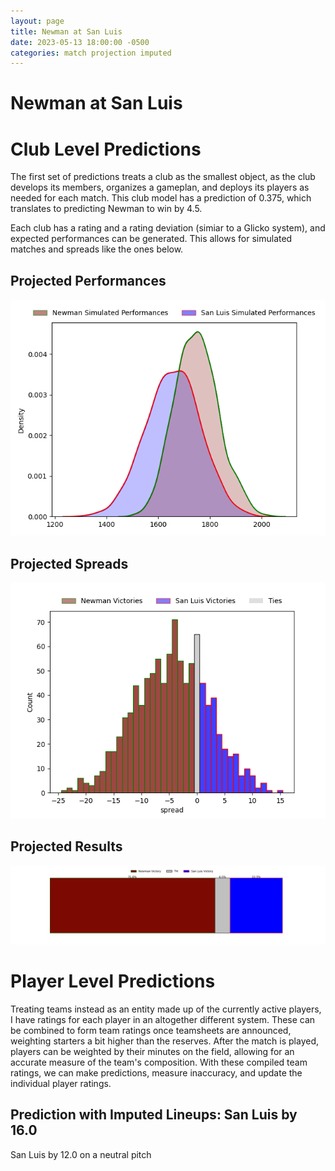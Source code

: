 ```yaml
---  
layout: page  
title: Newman at San Luis  
date: 2023-05-13 18:00:00 -0500  
categories: match projection imputed  
---
```

# Newman at San Luis

# Club Level Predictions


The first set of predictions treats a club as the smallest object, as the club develops its members, organizes a gameplan, and deploys its players as needed for each match. This club model has a prediction of 0.375, which translates to predicting Newman to win by 4.5.

Each club has a rating and a rating deviation (simiar to a Glicko system), and expected performances can be generated. This allows for simulated matches and spreads like the ones below.
## Projected Performances


![Projected Performances](plots/performances_2023-05-13-SanLuis-Newman.png)
## Projected Spreads


![Projected Spreads](plots/spreads_2023-05-13-SanLuis-Newman.png)
## Projected Results


![Projected Results](plots/resultbar_2023-05-13-SanLuis-Newman.png)
# Player Level Predictions


Treating teams instead as an entity made up of the currently active players, I have ratings for each player in an altogether different system. These can be combined to form team ratings once teamsheets are announced, weighting starters a bit higher than the reserves. After the match is played, players can be weighted by their minutes on the field, allowing for an accurate measure of the team's composition. With these compiled team ratings, we can make predictions, measure inaccuracy, and update the individual player ratings.
## Prediction with Imputed Lineups: San Luis by 16.0


San Luis by 12.0 on a neutral pitch

